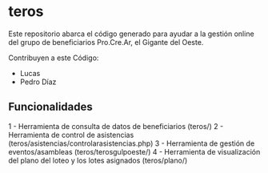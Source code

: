 # teros
Este repositorio abarca el código generado para ayudar 
a la gestión online del grupo de beneficiarios Pro.Cre.Ar, el Gigante del Oeste.

Contribuyen a este Código:
 - Lucas
 - Pedro Díaz
 
 ## Funcionalidades
 1 - Herramienta de consulta de datos de beneficiarios (teros/)
 2 - Herramienta de control de asistencias (teros/asistencias/controlarasistencias.php)
 3 - Herramienta de gestión de eventos/asambleas (teros/terosgulpoeste/)
 4 - Herramienta de visualización del plano del loteo y los lotes asignados (teros/plano/)
 
